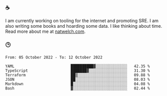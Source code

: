 ### ☕

I am currently working on tooling for the internet and promoting SRE. I am also writing some books and hoarding some data. I like thinking about time. Read more about me at [natwelch.com](https://natwelch.com).

### 🕒

<!--START_SECTION:waka-->

```text
From: 05 October 2022 - To: 12 October 2022

YAML                         ██████████▓░░░░░░░░░░░░░░   42.35 %
TypeScript                   ███████▓░░░░░░░░░░░░░░░░░   31.30 %
Terraform                    ██▒░░░░░░░░░░░░░░░░░░░░░░   09.88 %
JSON                         ██░░░░░░░░░░░░░░░░░░░░░░░   08.03 %
Markdown                     █░░░░░░░░░░░░░░░░░░░░░░░░   04.08 %
Bash                         ▓░░░░░░░░░░░░░░░░░░░░░░░░   02.44 %
```

<!--END_SECTION:waka-->
